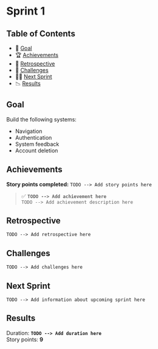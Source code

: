
# Sprint 1

## Table of Contents

- 💪 [Goal](#goal)
- 🏆 [Achievements](#achievements)
- 🧐 [Retrospective](#retrospective)
- 🗻 [Challenges](#challenges)
- 🏃‍♂️ [Next Sprint ](#next-sprint)
- 📉 [Results](#results)

## Goal

Build the following systems:
- Navigation
- Authentication
- System feedback
- Account deletion

## Achievements 

**Story points completed:** `TODO --> Add story points here`

> ✅ **`TODO --> Add achievement here`**  
> `TODO --> Add achievement description here`

## Retrospective

`TODO --> Add retrospective here`

## Challenges

`TODO --> Add challenges here`

## Next Sprint 

`TODO --> Add information about upcoming sprint here`

## Results

Duration: **`TODO --> Add duration here`**  
Story points: **9**